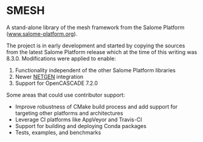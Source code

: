 # SMESH
A stand-alone library of the mesh framework from the Salome Platform
(www.salome-platform.org).

The project is in early development and started by copying the sources from the
latest Salome Platform release which at the time of this writing was 8.3.0.
Modifications were applied to enable:

1. Functionality independent of the other Salome Platform libraries
2. Newer [NETGEN](https://github.com/LaughlinResearch/NETGEN) integration
3. Support for OpenCASCADE 7.2.0

Some areas that could use contributor support:

* Improve robustness of CMake build process and add support for targeting other
  platforms and architectures
* Leverage CI platforms like AppVeyor and Travis-CI
* Support for building and deploying Conda packages
* Tests, examples, and benchmarks
